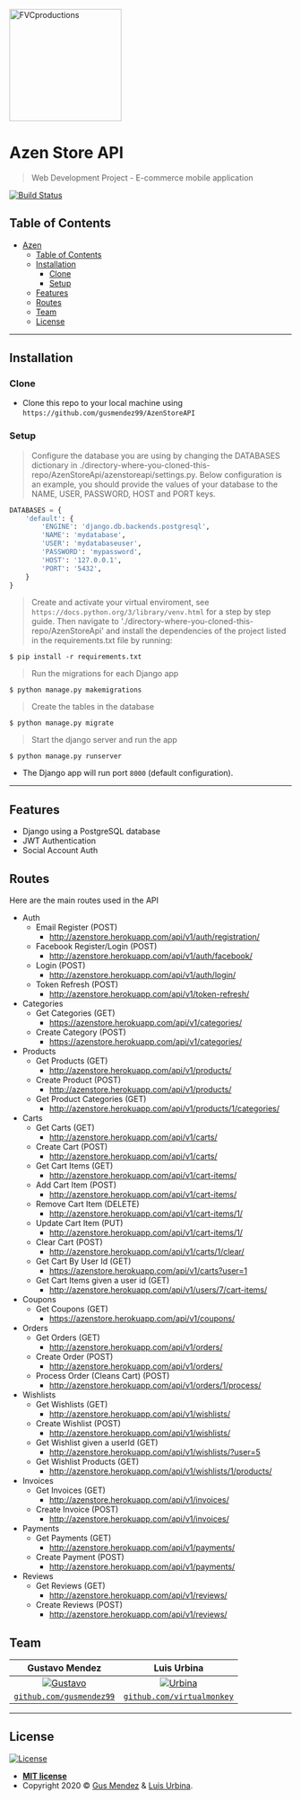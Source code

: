 <a href="http://github.com/gusmendez99/AzenStoreMobile"><img src="https://i.imgur.com/SKZIB6d.jpg" title="FVCproductions" alt="FVCproductions" height=200 ></a>

# Azen Store API

> Web Development Project - E-commerce mobile application


[![Build Status](http://img.shields.io/travis/badges/badgerbadgerbadger.svg?style=flat-square)](https://travis-ci.org/badges/badgerbadgerbadger) 


## Table of Contents
- [Azen](#azen-store-api)
  - [Table of Contents](#table-of-contents)
  - [Installation](#installation)
    - [Clone](#clone)
    - [Setup](#setup)
  - [Features](#features)
  - [Routes](#routes)
  - [Team](#team)
  - [License](#license)



---

## Installation


### Clone

- Clone this repo to your local machine using `https://github.com/gusmendez99/AzenStoreAPI`

### Setup
> Configure the database you are using by changing the DATABASES dictionary in ./directory-where-you-cloned-this-repo/AzenStoreApi/azenstoreapi/settings.py.
> Below configuration is an example, you should provide the values of your database to the NAME, USER, PASSWORD, HOST and PORT keys.
```python
DATABASES = {
    'default': {
        'ENGINE': 'django.db.backends.postgresql',
        'NAME': 'mydatabase',
        'USER': 'mydatabaseuser',
        'PASSWORD': 'mypassword',
        'HOST': '127.0.0.1',
        'PORT': '5432',
    }
}
```
> Create and activate your virtual enviroment, see `https://docs.python.org/3/library/venv.html` for a step by step guide. 
> Then navigate to './directory-where-you-cloned-this-repo/AzenStoreApi' and install the dependencies of the 
project listed in the requirements.txt file by running: 

```shell
$ pip install -r requirements.txt
```
> Run the migrations for each Django app
```shell
$ python manage.py makemigrations

```
> Create the tables in the database

```shell
$ python manage.py migrate
```
> Start the django server and run the app
```shell
$ python manage.py runserver
```
- The Django app will run port `8000` (default configuration).

---

## Features
- Django using a PostgreSQL database
- JWT Authentication
- Social Account Auth

## Routes

Here are the main routes used in the API

*  Auth
   * Email Register (POST)
      * http://azenstore.herokuapp.com/api/v1/auth/registration/
   * Facebook Register/Login (POST)
      * http://azenstore.herokuapp.com/api/v1/auth/facebook/
   * Login (POST)
      * http://azenstore.herokuapp.com/api/v1/auth/login/
   * Token Refresh (POST)
      * http://azenstore.herokuapp.com/api/v1/token-refresh/
*  Categories
   * Get Categories (GET)
      * https://azenstore.herokuapp.com/api/v1/categories/
   * Create Category (POST)
      * https://azenstore.herokuapp.com/api/v1/categories/
*  Products
   * Get Products (GET)
      * http://azenstore.herokuapp.com/api/v1/products/
   * Create Product (POST)
      * http://azenstore.herokuapp.com/api/v1/products/
   * Get Product Categories (GET)
      * http://azenstore.herokuapp.com/api/v1/products/1/categories/
*  Carts
   * Get Carts (GET)
      * http://azenstore.herokuapp.com/api/v1/carts/
   * Create Cart (POST)
      * http://azenstore.herokuapp.com/api/v1/carts/
   * Get Cart Items (GET)
      * http://azenstore.herokuapp.com/api/v1/cart-items/
   * Add Cart Item (POST)
      * http://azenstore.herokuapp.com/api/v1/cart-items/
   * Remove Cart Item (DELETE)
      * http://azenstore.herokuapp.com/api/v1/cart-items/1/
   * Update Cart Item (PUT)
      * http://azenstore.herokuapp.com/api/v1/cart-items/1/
   * Clear Cart (POST)
      * http://azenstore.herokuapp.com/api/v1/carts/1/clear/
   * Get Cart By User Id (GET)
      * https://azenstore.herokuapp.com/api/v1/carts?user=1
   * Get Cart Items given a user id (GET)
      * http://azenstore.herokuapp.com/api/v1/users/7/cart-items/
*  Coupons
   * Get Coupons (GET)
      * https://azenstore.herokuapp.com/api/v1/coupons/  
*  Orders
   * Get Orders (GET)
      * http://azenstore.herokuapp.com/api/v1/orders/
   * Create Order (POST)
      * http://azenstore.herokuapp.com/api/v1/orders/    
   * Process Order (Cleans Cart) (POST)
      * http://azenstore.herokuapp.com/api/v1/orders/1/process/
*  Wishlists
   * Get Wishlists (GET)
      * http://azenstore.herokuapp.com/api/v1/wishlists/
   * Create Wishlist (POST)
      * http://azenstore.herokuapp.com/api/v1/wishlists/
   * Get Wishlist given a userId (GET)
      * http://azenstore.herokuapp.com/api/v1/wishlists/?user=5
   * Get Wishlist Products (GET)
      * http://azenstore.herokuapp.com/api/v1/wishlists/1/products/
*  Invoices
   * Get Invoices (GET)
      * http://azenstore.herokuapp.com/api/v1/invoices/
   * Create Invoice (POST)
      * http://azenstore.herokuapp.com/api/v1/invoices/
*  Payments
   * Get Payments (GET)
      * http://azenstore.herokuapp.com/api/v1/payments/
   * Create Payment (POST)
      * http://azenstore.herokuapp.com/api/v1/payments/       
*  Reviews
   * Get Reviews (GET)
      * http://azenstore.herokuapp.com/api/v1/reviews/
   * Create Reviews (POST)
      * http://azenstore.herokuapp.com/api/v1/reviews/     

  

## Team


| Gustavo Mendez | Luis Urbina |
| :---: |:---:|
| [![Gustavo](https://avatars0.githubusercontent.com/u/19374517?s=200&u=c1481289dc10f8babb1bdd0853e0bcf82a213d26&v=4)](http://github.com/gusmendez99)    | [![Urbina](https://avatars3.githubusercontent.com/u/35355445?s=200&u=851bb2374c95ac3baaaca3de5f51212441ebff57&v=4)](http://github.com/virtualmonkey) |
| <a href="http://github.com/gusmendez99" target="_blank">`github.com/gusmendez99`</a> | <a href="http://github.com/virtualmonkey" target="_blank">`github.com/virtualmonkey`</a> |

---

## License

[![License](http://img.shields.io/:license-mit-blue.svg?style=flat-square)](http://badges.mit-license.org)

- **[MIT license](http://opensource.org/licenses/mit-license.php)**
- Copyright 2020 © <a href="http://gusmendez99.github.io" target="_blank">Gus Mendez</a> & <a href="https://github.com/virtualmonkey" target="_blank">Luis Urbina</a>.
